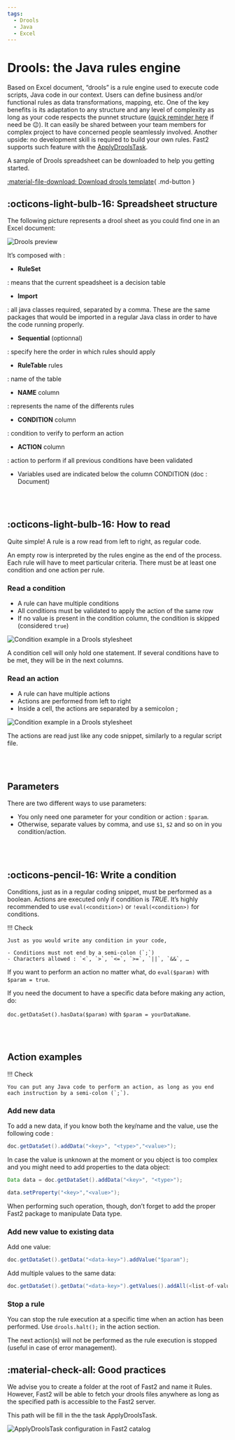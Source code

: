 ```yaml
---
tags:
  - Drools
  - Java
  - Excel
---
```


# Drools: the Java rules engine

Based on Excel document, “drools” is a rule engine used to execute code scripts, Java code in our context. Users can define business and/or functional rules as data transformations, mapping, etc. One of the key benefits is its adaptation to any structure and any level of complexity as long as your code respects the punnet structure ([quick reminder here](../getting-started/overall-concepts#punnet) if need be 😉). It can easily be shared between your team members for complex project to have concerned people seamlessly involved. Another upside: no development skill is required to build your own rules. Fast2 supports such feature with the [ApplyDroolsTask]().

A sample of Drools spreadsheet can be downloaded to help you getting started.

[:material-file-download: Download drools template](/documents/Drools-template.xlsx){ .md-button }

## :octicons-light-bulb-16: Spreadsheet structure

The following picture represents a drool sheet as you could find one in an Excel document:

![Drools preview](../../assets/img/advanced/drools-example.png)

It’s composed with :

- **RuleSet**

: means that the current speadsheet is a decision table

- **Import**

: all java classes required, separated by a comma. These are the same packages that would be imported in a regular Java class in order to have the code running properly.

- **Sequential** (optionnal)

: specify here the order in which rules should apply

- **RuleTable** rules

: name of the table

- **NAME** column

: represents the name of the differents rules

- **CONDITION** column

: condition to verify to perform an action

- **ACTION** column

: action to perform if all previous conditions have been validated

- Variables used are indicated below the column CONDITION (doc : Document)

<br /><br />

## :octicons-light-bulb-16: How to read

Quite simple! A rule is a row read from left to right, as regular code.

An empty row is interpreted by the rules engine as the end of the process. Each rule will have to meet particular criteria. There must be at least one condition and one action per rule.

### Read a condition

- A rule can have multiple conditions
- All conditions must be validated to apply the action of the same row
- If no value is present in the condition column, the condition is skipped (considered `true`)

![Condition example in a Drools stylesheet](../../assets/img/advanced/drools-example-condition.png)

A condition cell will only hold one statement. If several conditions have to be met, they will be in the next columns.

### Read an action

- A rule can have multiple actions
- Actions are performed from left to right
- Inside a cell, the actions are separated by a semicolon ;

![Condition example in a Drools stylesheet](../../assets/img/advanced/drools-example-action.png)

The actions are read just like any code snippet, similarly to a regular script file.

<br /><br />

## Parameters

There are two different ways to use parameters:

- You only need one parameter for your condition or action : `$param`.
- Otherwise, separate values by comma, and use `$1`, `$2` and so on in you condition/action.

<br /><br />

## :octicons-pencil-16: Write a condition

Conditions, just as in a regular coding snippet, must be performed as a boolean. Actions are executed only if condition is _TRUE_. It’s highly recommended to use `eval(<condition>)` or `!eval(<condition>)` for conditions.

!!! Check

    Just as you would write any condition in your code,

    - Conditions must not end by a semi-colon (`;`)
    - Characters allowed : `<`, `>`, `<=`, `>=`, `||`, `&&`, …

If you want to perform an action no matter what, do `eval($param)` with `$param = true`.

If you need the document to have a specific data before making any action, do:

`doc.getDataSet().hasData($param)` with `$param = yourDataName`.

<br /><br />

## Action examples

!!! Check

    You can put any Java code to perform an action, as long as you end each instruction by a semi-colon (`;`).

### Add new data

To add a new data, if you know both the key/name and the value, use the following code :

```java
doc.getDataSet().addData("<key>", "<type>","<value>");
```

In case the value is unknown at the moment or you object is too complex and you might need to add properties to the data object:

```java
Data data = doc.getDataSet().addData("<key>", "<type>");

data.setProperty("<key>","<value>");
```

When performing such operation, though, don’t forget to add the proper Fast2 package to manipulate Data type.

### Add new value to existing data

Add one value:

```java
doc.getDataSet().getData("<data-key>").addValue("$param");
```

Add multiple values to the same data:

```java
doc.getDataSet().getData("<data-key>").getValues().addAll(<list-of-values>);
```

### Stop a rule

You can stop the rule execution at a specific time when an action has been performed. Use `drools.halt();` in the action section.

The next action(s) will not be performed as the rule execution is stopped (useful in case of error management).

## :material-check-all: Good practices

We advise you to create a folder at the root of Fast2 and name it Rules. However, Fast2 will be able to fetch your drools files anywhere as long as the specified path is accessible to the Fast2 server.

This path will be fill in the the task ApplyDroolsTask.

![ApplyDroolsTask configuration in Fast2 catalog](../../assets/img/advanced/droolsTask.png)
